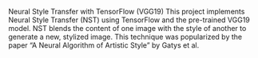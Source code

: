 Neural Style Transfer with TensorFlow (VGG19)
This project implements Neural Style Transfer (NST) using TensorFlow and the pre-trained VGG19 model. NST blends the content of one image with the style of another to generate a new, stylized image. This technique was popularized by the paper “A Neural Algorithm of Artistic Style” by Gatys et al.
